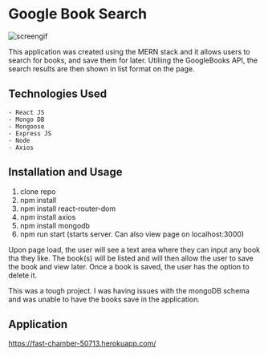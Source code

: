 # Google Book Search

![screengif](https://user-images.githubusercontent.com/62081345/98653198-bba91e80-230a-11eb-8695-528dc5827b55.gif)

This application was created using the MERN stack and it allows users to search for books, and save them for later. Utiliing the GoogleBooks API, the search results are then shown in list format on the page.

## Technologies Used

```
- React JS
- Mongo DB
- Mongoose
- Express JS
- Node
- Axios
```

## Installation and Usage
1. clone repo
2. npm install
3. npm install react-router-dom
4. npm install axios
5. npm install mongodb
6. npm run start (starts server. Can also view page on localhost:3000)

Upon page load, the user will see a text area where they can input any book tha they like. The book(s) will be listed and will then allow the user to save the book and view later. Once a book is saved, the user has the option to delete it.

This was a tough project. I was having issues with the mongoDB schema and was unable to have the books save in the application. 

## Application

https://fast-chamber-50713.herokuapp.com/
